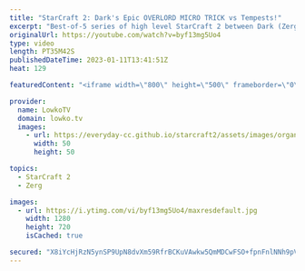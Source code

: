 ```yaml
---
title: "StarCraft 2: Dark's Epic OVERLORD MICRO TRICK vs Tempests!"
excerpt: "Best-of-5 series of high level StarCraft 2 between Dark (Zerg) and Nice (Protoss). This is a very aggressive series of SC2 as the players try to end each of the games early. From Zergling all-ins to Baneling busts and from mass Oracle to unexpected Tempests.  Support my work: https://patreon.com/lowkotv"
originalUrl: https://youtube.com/watch?v=byf13mg5Uo4
type: video
length: PT35M42S
publishedDateTime: 2023-01-11T13:41:51Z
heat: 129

featuredContent: "<iframe width=\"800\" height=\"500\" frameborder=\"0\" src=\"https://www.youtube.com/embed/byf13mg5Uo4\" allow=\"accelerometer; autoplay; encrypted-media; gyroscope; picture-in-picture\" allowfullscreen></iframe>"

provider:
  name: LowkoTV
  domain: lowko.tv
  images:
    - url: https://everyday-cc.github.io/starcraft2/assets/images/organizations/lowko.tv-50x50.jpg
      width: 50
      height: 50

topics:
  - StarCraft 2
  - Zerg

images:
  - url: https://i.ytimg.com/vi/byf13mg5Uo4/maxresdefault.jpg
    width: 1280
    height: 720
    isCached: true

secured: "X8iYcHjRzN5ynSP9UpN8dvXm59RfrBCKuVAwkw5QmMDCwFSO+fpnFnlNNh9pVK+lbJzFSQnTmJWJxKVglLzmjtqPeRvU1f4VH/wBYnMHb0khEtQ5F7SMbvHzDg+CWoBCBkpiO7yC02QYQxwmcFlYc2rIWs1gbdMHbCsUNMdHfrdPocZ+5MxAmxZkPnazfeM9LCESp4IpLtUL6VI7msQsSNDZIBWUDv46iK3VWetyFlHlzqSxJjTt17ifzUhMcemNJvYq5xweVnB2zDwkZudq6m4K36jgggstZOhZ2yRo5cGeejoYnUCX47W4pg9spbr8bJQhgsykVtoYapPAp8p72wkXaktX/rN1KSUxJX3lF/HHG5Pp/a+19MEJxRQwok9muAtNVrCztKB7hBatorvux7liwGH3X2Nkuoe7/R2cL54=;37BCKupoMcLO0tj5ZL73qA=="
---
```


